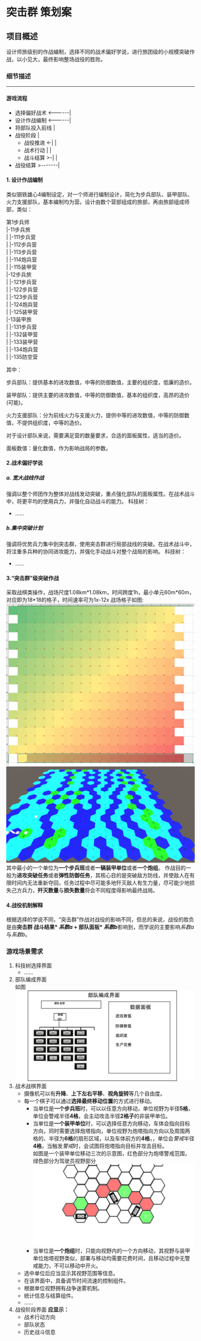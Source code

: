 # 突击群 策划案
## 项目概述
设计师旅级别的作战编制，选择不同的战术偏好学说，进行旅团级的小规模突破作战，以小见大，最终影响整场战役的胜败。
### 细节描述
---------
#### 游戏流程
- 选择偏好战术   <------|
- 设计作战编制   <------|
- 将部队投入前线        |
- 战役阶段              |
    - 战役推进 <-|      |    
    - 战术行动   |      |
    - 战斗结算 >-|      |
- 战役结算      >-------|
#### 1. 设计作战编制

类似钢铁雄心4编制设定，对一个师进行编制设计，简化为步兵部队、装甲部队、火力支援部队，基本编制均为营。设计由数个营部组成的旅部，再由旅部组成师部，类似：

第1步兵师<br>
|-11步兵旅<br>
| |-111步兵营<br>
| |-112步兵营<br>
| |-113步兵营<br>
| |-114炮兵营<br>
| |-115装甲营<br>
|-12步兵旅<br>
| |-121步兵营 <br>
| |-122步兵营 <br>
| |-123步兵营 <br>
| |-124炮兵营 <br>
| |-125装甲营  <br>
|-13装甲旅 <br>
| |-131步兵营 <br>
| |-132装甲营 <br>
| |-133装甲营 <br>
| |-134炮兵营 <br>
| |-135防空营 <br>

其中：

步兵部队：提供基本的进攻数值，中等的防御数值，主要的组织度，低廉的造价。

装甲部队：提供主要的进攻数值，中等的防御数值，基本的组织度，高昂的造价(可能)。

火力支援部队：分为前线火力与支援火力，提供中等的进攻数值，中等的防御数值，不提供组织度，中等的造价。

对于设计部队来说，需要满足营的数量要求，合适的面板属性，适当的造价。

面板数值：量化数值，作为影响战局的参数。
#### 2.战术偏好学说
##### a. 宽大战线作战
强调以整个师团作为整体对战线发动突破，重点强化部队的面板属性。在战术战斗中，将更平均的使用兵力，并强化自动战斗的能力。
科技树：<br>
- ……
##### b.集中突破计划
强调将优势兵力集中到突击群，使用突击群进行局部战线的突破。在战术战斗中，将注重多兵种的协同进攻能力，并强化手动战斗对整个战局的影响。
科技树：<br>
- ……
#### 3.“突击群”级突破作战

采取战棋类操作，战场尺度1.08km\*1.08km，时间跨度1h，最小单元60m\*60m，对应即为18\*18的格子，时间速率可为1x-12x 
战场格子如图:![image](markdownpic/p1.png "p1") 
![image](markdownpic/p2.png "p2") 
其中最小的一个单位为**一个步兵班**或者**一辆装甲单位**或者**一个炮组**。 
作战目的一般为**进攻突破任务**或者**弹性防御任务**，其核心目的是突破敌方防线，并使敌人在有限时间内无法重新夺回，任务过程中尽可能多地歼灭敌人有生力量，尽可能少地损失己方兵力，**歼灭数量**与**损失数量**将会不同程度得影响最终战局。

#### 4.战役机制解释
根据选择的学说不同，“突击群”作战对战役的影响不同，但总的来说，战役的胜负是由**突击群 战斗结果\* *系数a* + 部队面板\* *系数b***影响到，而学说的主要影响*系数a*与*系数b*。

### 游戏场景需求
1. 科技树选择界面
    - ……
2. 部队编成界面  
    如图 ![image](markdownpic/部队编成界面设计.png "部队编成界面设计")  
3. 战术战棋界面  
    - 摄像机可以有**升降**、**上下左右平移**、**视角旋转**等几个自由度。 
    - 每一个棋子可以通过**选择最终移动位置**的方式进行移动。
        - 当单位是**一个步兵班**时，可以以任意方向移动，单位视野为半径**5格**，单位会警戒半径**4格**，会主动攻击半径**2格子**的非装甲单位。
        - 当单位是**一个装甲单位**时，可以选择任意方向移动，车体会指向目标方向，同时需要选择炮塔指向，单位视野为炮塔指向方向以及周围两格的、半径为**6格**的扇形区域，以及车体前方的**4格**，，单位会*警戒*半径**4格**，当触发*警戒*时，会试图将炮塔指向目标并攻击目标。<br>
        如图是一个装甲单位移动三次的示意图，红色部分为炮塔警戒范围，绿色部分为驾驶员视野部分![image](markdownpic/装甲移动示意图.png "装甲移动示意图")
        - 当单位是**一个炮组**时，只能向视野内的一个方向移动，其视野与装甲单位炮塔视野类似，部署与移动均需要花费时间，且移动过程中无警戒能力，不可以移动中开火。
    - 选中单位后应当显示其视野范围等信息。
    - 在该界面中，具备调节时间流速的控制组件。
    - 根据单位视野拥有战争迷雾机制。
    - 统计信息与结算组件。
    - ……
3. 战役阶段界面
    **应显示：**  
    - 战术行动方向
    - 部队状态
    - 历史战斗信息
